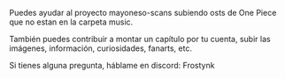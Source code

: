 Puedes ayudar al proyecto mayoneso-scans subiendo osts de One Piece que no estan en la carpeta music.

También puedes contribuir a montar un capítulo por tu cuenta, subir las imágenes, información, curiosidades, fanarts, etc.

Si tienes alguna pregunta, háblame en discord: Frostynk
